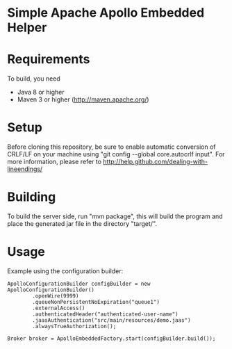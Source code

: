 Simple Apache Apollo Embedded Helper
=============

Requirements
======
To build, you need 

* Java 8 or higher 
* Maven 3 or higher (http://maven.apache.org/)

Setup
======
Before cloning this repository, be sure to enable automatic conversion of CRLF/LF on your machine using "git config --global core.autocrlf input". For more information, please  refer to http://help.github.com/dealing-with-lineendings/

Building
======
To build the server side, run "mvn package", this will build the program and place the generated jar file in the directory "target/".

Usage
======
Example using the configuration builder:

```
ApolloConfigurationBuilder configBuilder = new ApolloConfigurationBuilder()
		.openWire(9999)
		.queueNonPersistentNoExpiration("queue1")
		.externalAccess()
		.authenticatedHeader("authenticated-user-name")
		.jaasAuthentication("src/main/resources/demo.jaas")
		.alwaysTrueAuthorization();
		
Broker broker = ApolloEmbeddedFactory.start(configBuilder.build());
```